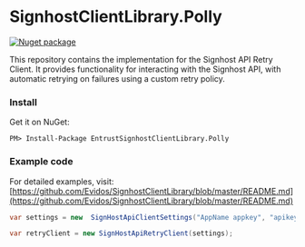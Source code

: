 # SignhostClientLibrary.Polly
[![Nuget package](https://img.shields.io/nuget/v/EntrustSignhostClientLibrary.Polly.svg)](https://www.nuget.org/Packages/EntrustSignhostClientLibrary.Polly)

This repository contains the implementation for the Signhost API Retry Client. It provides functionality for interacting with the Signhost API, with automatic retrying on failures using a custom retry policy.

### Install
Get it on NuGet:

`PM> Install-Package EntrustSignhostClientLibrary.Polly`

### Example code

For detailed examples, visit: [https://github.com/Evidos/SignhostClientLibrary/blob/master/README.md](https://github.com/Evidos/SignhostClientLibrary/blob/master/README.md)

```c#
var settings = new  SignHostApiClientSettings("AppName appkey", "apikey or usertoken");

var retryClient = new SignHostApiRetryClient(settings);

```
